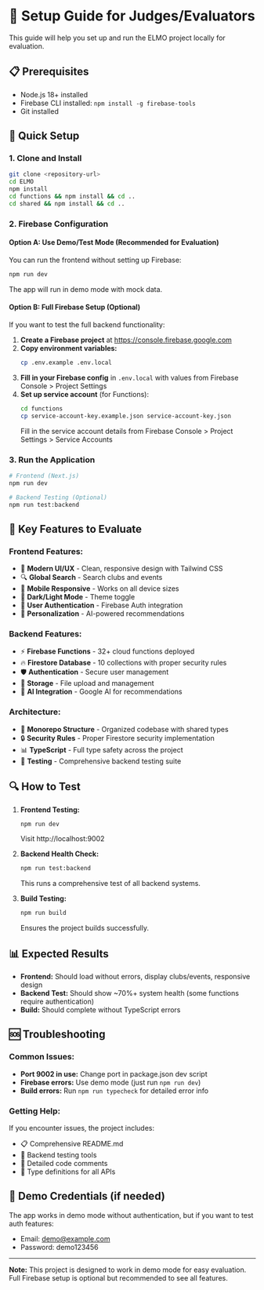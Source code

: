 # 🔧 Setup Guide for Judges/Evaluators

This guide will help you set up and run the ELMO project locally for evaluation.

## 📋 Prerequisites

- Node.js 18+ installed
- Firebase CLI installed: `npm install -g firebase-tools`
- Git installed

## 🚀 Quick Setup

### 1. Clone and Install

```bash
git clone <repository-url>
cd ELMO
npm install
cd functions && npm install && cd ..
cd shared && npm install && cd ..
```

### 2. Firebase Configuration

#### Option A: Use Demo/Test Mode (Recommended for Evaluation)

You can run the frontend without setting up Firebase:

```bash
npm run dev
```

The app will run in demo mode with mock data.

#### Option B: Full Firebase Setup (Optional)

If you want to test the full backend functionality:

1. **Create a Firebase project** at https://console.firebase.google.com
2. **Copy environment variables:**
   ```bash
   cp .env.example .env.local
   ```
3. **Fill in your Firebase config** in `.env.local` with values from Firebase Console > Project Settings
4. **Set up service account** (for Functions):
   ```bash
   cd functions
   cp service-account-key.example.json service-account-key.json
   ```
   Fill in the service account details from Firebase Console > Project Settings > Service Accounts

### 3. Run the Application

```bash
# Frontend (Next.js)
npm run dev

# Backend Testing (Optional)
npm run test:backend
```

## 🎯 Key Features to Evaluate

### Frontend Features:

- 🎨 **Modern UI/UX** - Clean, responsive design with Tailwind CSS
- 🔍 **Global Search** - Search clubs and events
- 📱 **Mobile Responsive** - Works on all device sizes
- 🌙 **Dark/Light Mode** - Theme toggle
- 👤 **User Authentication** - Firebase Auth integration
- 🎯 **Personalization** - AI-powered recommendations

### Backend Features:

- ⚡ **Firebase Functions** - 32+ cloud functions deployed
- 🔥 **Firestore Database** - 10 collections with proper security rules
- 🛡️ **Authentication** - Secure user management
- 📁 **Storage** - File upload and management
- 🤖 **AI Integration** - Google AI for recommendations

### Architecture:

- 📁 **Monorepo Structure** - Organized codebase with shared types
- 🔒 **Security Rules** - Proper Firestore security implementation
- 📊 **TypeScript** - Full type safety across the project
- 🧪 **Testing** - Comprehensive backend testing suite

## 🔍 How to Test

1. **Frontend Testing:**

   ```bash
   npm run dev
   ```

   Visit http://localhost:9002

2. **Backend Health Check:**

   ```bash
   npm run test:backend
   ```

   This runs a comprehensive test of all backend systems.

3. **Build Testing:**
   ```bash
   npm run build
   ```
   Ensures the project builds successfully.

## 📊 Expected Results

- **Frontend:** Should load without errors, display clubs/events, responsive design
- **Backend Test:** Should show ~70%+ system health (some functions require authentication)
- **Build:** Should complete without TypeScript errors

## 🆘 Troubleshooting

### Common Issues:

- **Port 9002 in use:** Change port in package.json dev script
- **Firebase errors:** Use demo mode (just run `npm run dev`)
- **Build errors:** Run `npm run typecheck` for detailed error info

### Getting Help:

If you encounter issues, the project includes:

- 📋 Comprehensive README.md
- 🔧 Backend testing tools
- 📝 Detailed code comments
- 🎯 Type definitions for all APIs

## 📱 Demo Credentials (if needed)

The app works in demo mode without authentication, but if you want to test auth features:

- Email: demo@example.com
- Password: demo123456

---

**Note:** This project is designed to work in demo mode for easy evaluation. Full Firebase setup is optional but recommended to see all features.

